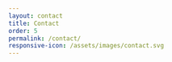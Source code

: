 ```yaml
---
layout: contact
title: Contact
order: 5
permalink: /contact/
responsive-icon: /assets/images/contact.svg
---
```

